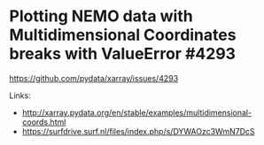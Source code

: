 # Plotting NEMO data with Multidimensional Coordinates breaks with ValueError #4293

https://github.com/pydata/xarray/issues/4293

Links:
- http://xarray.pydata.org/en/stable/examples/multidimensional-coords.html
- https://surfdrive.surf.nl/files/index.php/s/DYWAOzc3WmN7DcS